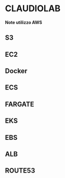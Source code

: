 # CLAUDIOLAB

#### Note utilizzo AWS


## S3

## EC2

## Docker

## ECS

## FARGATE

## EKS

## EBS

## ALB

## ROUTE53








